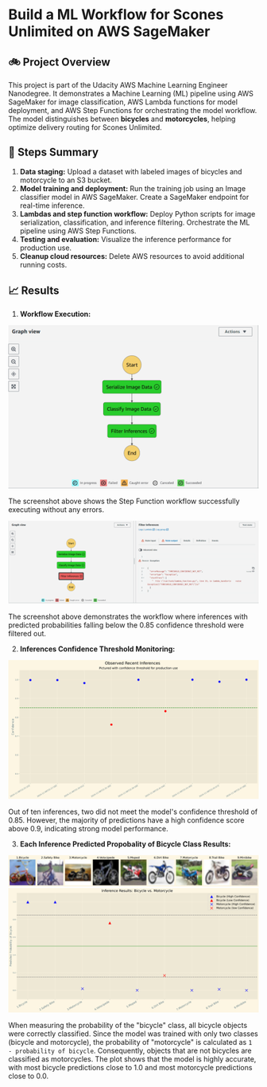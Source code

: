 # **Build a ML Workflow for Scones Unlimited on AWS SageMaker**

## 🚲 Project Overview

This project is part of the Udacity AWS Machine Learning Engineer Nanodegree. It demonstrates a Machine Learning (ML) pipeline using AWS SageMaker for image classification, AWS Lambda functions for model deployment, and AWS Step Functions for orchestrating the model workflow. The model distinguishes between **bicycles** and **motorcycles**, helping optimize delivery routing for Scones Unlimited.

## 📜  Steps Summary

1. **Data staging:** Upload a dataset with labeled images of bicycles and motorcycle to an S3 bucket.
2. **Model training and deployment:** Run the training job using an Image classifier model in AWS SageMaker. Create a SageMaker endpoint for real-time inference.
3. **Lambdas and step function workflow:** Deploy Python scripts for image serialization, classification, and inference filtering. Orchestrate the ML pipeline using AWS Step Functions.
4. **Testing and evaluation:** Visualize the inference performance for production use.
5. **Cleanup cloud resources:** Delete AWS resources to avoid additional running costs.


## 📈 Results

1. **Workflow Execution:** 

![Step Function Execution](img/Working-Stepfunction-Screenshot.png)

The screenshot above shows the Step Function workflow successfully executing without any errors. 

![Step Function Execution](img/Stepfunction-Threshold-Not-Met-Screenshot.png)

The screenshot above demonstrates the workflow where inferences with predicted probabilities falling below the 0.85 confidence threshold were filtered out.

2. **Inferences Confidence Threshold Monitoring:** 

![Confidence Plot](img/recent_inference_confidence.png)

Out of ten inferences, two did not meet the model's confidence threshold of 0.85. However, the majority of predictions have a high confidence score above 0.9, indicating strong model performance.


3. **Each Inference Predicted Propobality of Bicycle Class Results:** 

![Inference Objects](img/inference_object.png)
![Inference Results](img/inference_result.png)

When measuring the probability of the "bicycle" class, all bicycle objects were correctly classified. Since the model was trained with only two classes (bicycle and motorcycle), the probability of "motorcycle" is calculated as `1 - probability of bicycle`. Consequently, objects that are not bicycles are classified as motorcycles. The plot shows that the model is highly accurate, with most bicycle predictions close to 1.0 and most motorcycle predictions close to 0.0.

